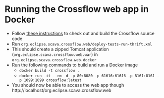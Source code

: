 # Running the Crossflow web app in Docker
- Follow [these instructions](https://github.com/crossminer/scava/blob/crossflow/crossflow/README.md) to check out and build the Crossflow source code
- Run `org.eclipse.scava.crossflow.web/deploy-tests-run-thrift.xml`
- This should create a zipped Tomcat application (`org.eclipse.scava.crossflow.web.war`) in `org.eclipse.scava.crossflow.web.docker`
- Run the following commands to build and run a Docker image 
	- `docker build -t crossflow .` 
	- `docker run -it --rm -d -p 80:8080 -p 61616:61616 -p 8161:8161 -p 1099:1099 crossflow:latest`
- You should now be able to access the web app though http://localhost/org.eclipse.scava.crossflow.web
	
